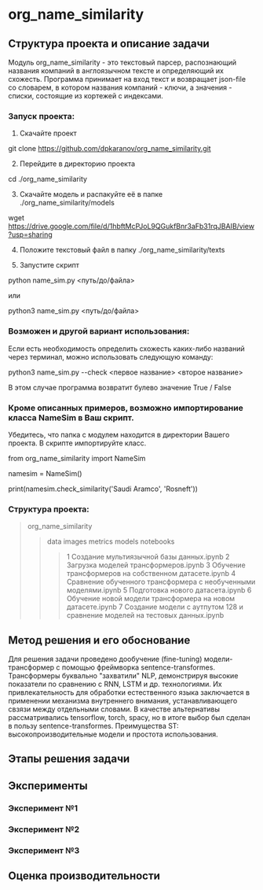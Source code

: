 # org_name_similarity

## Структура проекта и описание задачи
Модуль org_name_similarity - это текстовый парсер, распознающий названия компаний в англоязычном тексте и определяющий их схожесть. Программа принимает на вход текст и возвращает json-file cо словарем, в котором названия компаний - ключи, а значения - списки, состоящие из кортежей с индексами.

### Запуск проекта:

1. Скачайте проект

git clone https://github.com/dpkaranov/org_name_similarity.git

2. Перейдите в директорию проекта

cd ./org_name_similarity

3. Скачайте модель и распакуйте её в папке ./org_name_similarity/models

wget https://drive.google.com/file/d/1hbftMcPJoL9QGukfBnr3aFb31rqJBAIB/view?usp=sharing

4. Положите текстовый файл в папку ./org_name_similarity/texts

5. Запустите скрипт

python name_sim.py <путь/до/файла>

или

python3 name_sim.py <путь/до/файла>

### Возможен и другой вариант использования:

Если есть необходимость определить схожесть каких-либо названий через терминал, можно использовать следующую команду:

python3 name_sim.py --check <первое название> <второе название>

В этом случае программа возвратит булево значение True / False

### Кроме описанных примеров, возможно импортирование класса NameSim в Ваш скрипт.

Убедитесь, что папка с модулем находится в директории Вашего проекта.
В скрипте импортируйте класс.

from org_name_similarity import NameSim

namesim = NameSim()

print(namesim.check_similarity('Saudi Aramco', 'Rosneft'))

### Структура проекта:

> org_name_similarity
> > data
> > images
> > metrics
> > models
> > notebooks
> > > 1 Создание мультиязычной базы данных.ipynb
> > > 2 Загрузка моделей трансформеров.ipynb
> > > 3 Обучение трансформеров на собственном датасете.ipynb
> > > 4 Сравнение обученного трансформера с необученными моделями.ipynb
> > > 5 Подготовка нового датасета.ipynb
> > > 6 Обучение новой модели трансформера на новом датасете.ipynb
> > > 7 Создание модели с аутпутом 128 и сравнение моделей на тестовых данных.ipynb


## Метод решения и его обоснование

Для решения задачи проведено дообучение (fine-tuning) модели-трансформер с помощью фреймворка sentence-transformes. Трансформеры буквально "захватили" NLP, демонстрируя высокие показатели по сравнению с RNN, LSTM и др. технологиями. Их привлекательность для обработки естественного языка заключается в применении механизма внутреннего внимания, устанавливающего свзязи между отдельными словами. В качестве альтернативы рассматривались tensorflow, torch, spacy, но в итоге выбор был сделан в пользу sentence-transformes. Преимущества ST: высокопроизводительные модели и простота использования.

## Этапы решения задачи

## Эксперименты

### Эксперимент №1

### Эксперимент №2

### Эксперимент №3

## Оценка производительности
